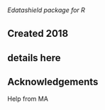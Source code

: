 
###### Edatashield package for R

## Created 2018 
## details here
 



## Acknowledgements

Help from MA

